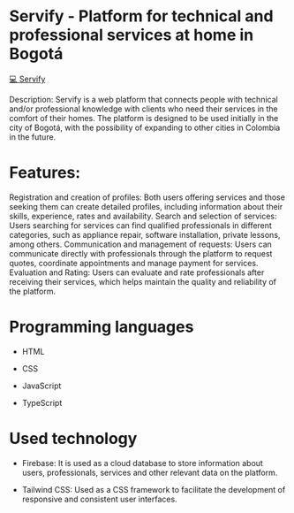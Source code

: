 # Servify - Platform for technical and professional services at home in Bogotá

[💻 Servify](https://app-servify.web.app/)


Description: Servify is a web platform that connects people with technical and/or professional knowledge 
with clients who need their services in the comfort of their homes. The platform is designed to be used initially in the 
city of Bogotá, with the possibility of expanding to other cities in Colombia in the future.

# Features:

Registration and creation of profiles: Both users offering services and those seeking them can create detailed profiles, including information about their skills, experience, rates and availability.
Search and selection of services: Users searching for services can find qualified professionals in different categories, such as appliance repair, software installation, private lessons, among others.
Communication and management of requests: Users can communicate directly with professionals through the platform to request quotes, coordinate appointments and manage payment for services.
Evaluation and Rating: Users can evaluate and rate professionals after receiving their services, which helps maintain the quality and reliability of the platform.

# Programming languages
  - HTML
  
  - CSS
  
  - JavaScript
  
  - TypeScript
  
# Used technology
  - Firebase: It is used as a cloud database to store information about users, professionals, services and other relevant data on the platform.
  
  - Tailwind CSS: Used as a CSS framework to facilitate the development of responsive and consistent user interfaces.


